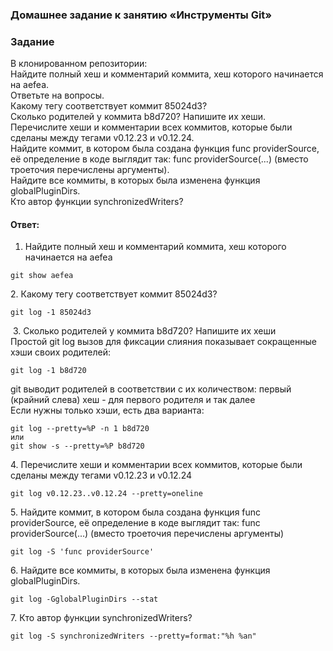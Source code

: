 ### Домашнее задание к занятию «Инструменты Git»  

### Задание  
В клонированном репозитории:  
Найдите полный хеш и комментарий коммита, хеш которого начинается на aefea.  
Ответьте на вопросы.  
Какому тегу соответствует коммит 85024d3?  
Сколько родителей у коммита b8d720? Напишите их хеши.  
Перечислите хеши и комментарии всех коммитов, которые были сделаны между тегами v0.12.23 и v0.12.24.  
Найдите коммит, в котором была создана функция func providerSource, её определение в коде выглядит так: func providerSource(...) (вместо троеточия перечислены аргументы).  
Найдите все коммиты, в которых была изменена функция globalPluginDirs.  
Кто автор функции synchronizedWriters?  

#### Ответ:  
1. Найдите полный хеш и комментарий коммита, хеш которого начинается на aefea  
```
git show aefea
```
![]()  
2. Какому тегу соответствует коммит 85024d3?  
```
git log -1 85024d3
```
![]()
3. Сколько родителей у коммита b8d720? Напишите их хеши  
Простой git log вызов для фиксации слияния показывает сокращенные хэши своих родителей:  
```
git log -1 b8d720
```
git выводит родителей в соответствии с их количеством: первый (крайний слева) хеш - для первого родителя и так далее  
Если нужны только хэши, есть два варианта:
```
git log --pretty=%P -n 1 b8d720
или
git show -s --pretty=%P b8d720

```
![]()  
4. Перечислите хеши и комментарии всех коммитов, которые были сделаны между тегами v0.12.23 и v0.12.24
```
git log v0.12.23..v0.12.24 --pretty=oneline
```
![]()  
5. Найдите коммит, в котором была создана функция func providerSource, её определение в коде выглядит так: func providerSource(...) (вместо троеточия перечислены аргументы)  
```
git log -S 'func providerSource'
```
![]()  
6. Найдите все коммиты, в которых была изменена функция globalPluginDirs.  
```
git log -GglobalPluginDirs --stat
```
![]()  
7. Кто автор функции synchronizedWriters?  
```
git log -S synchronizedWriters --pretty=format:"%h %an"
```
![]()  
